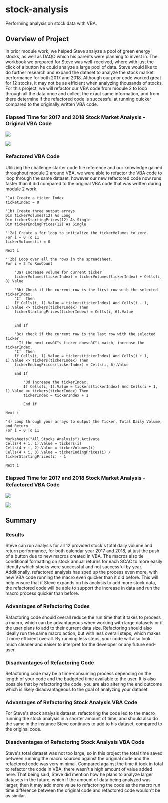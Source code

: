 # stock-analysis
Performing analysis on stock data with VBA.

## Overview of Project

In prior module work, we helped Steve analyze a pool of green energy stocks, as well as DAQO which his parents were planning to invest in.  The workbook we prepared for Steve was well-received, where with just the click of a button he could analyze a large pool of data.  Steve would like to do further research and expand the dataset to analyze the stock market performance for both 2017 and 2018.  Although our prior code worked great for 12 stocks, it may not be as efficient when analyzing thousands of stocks.  For this project, we will refactor our VBA code from module 2 to loop through all the data once and collect the exact same information, and from there determine if the refactored code is successful at running quicker compared to the originally written VBA code.


### Elapsed Time for 2017 and 2018 Stock Market Analysis - Original VBA Code  

![](Resources/VBA_Challenge_2017_Original.png)

![](Resources/VBA_Challenge_2018_Original.png)

### Refactored VBA Code

Utilizing the challenge starter code file reference and our knowledge gained throughout module 2 around VBA, we were able to refactor the VBA code to loop through the same dataset, however our new refactored code now runs faster than it did compared to the original VBA code that was written during module 2 work.

    '1a) Create a ticker Index
    ticketIndex = 0

    '1b) Create three output arrays
    Dim tickerVolumes(12) As Long
    Dim tickerStartingPrices(12) As Single
    Dim tickerEndingPrices(12) As Single
    
    ''2a) Create a for loop to initialize the tickerVolumes to zero.
    For i = 0 To 11
    tickerVolumes(i) = 0
    
    Next i
        
    ''2b) Loop over all the rows in the spreadsheet.
    For i = 2 To RowCount
    
        '3a) Increase volume for current ticker
        tickerVolumes(tickerIndex) = tickerVolumes(tickerIndex) + Cells(i, 8).Value
        
        '3b) Check if the current row is the first row with the selected tickerIndex.
        'If  Then
        If Cells(i, 1).Value = tickers(tickerIndex) And Cells(i - 1, 1).Value <> tickers(tickerIndex) Then
        tickerStartingPrices(tickerIndex) = Cells(i, 6).Value
            
            
        End If
        
        '3c) check if the current row is the last row with the selected ticker
         'If the next rowâ€™s ticker doesnâ€™t match, increase the tickerIndex.
        'If  Then
        If Cells(i, 1).Value = tickers(tickerIndex) And Cells(i + 1, 1).Value <> tickers(tickerIndex) Then
        tickerEndingPrices(tickerIndex) = Cells(i, 6).Value
       
        End If

            '3d Increase the tickerIndex.
            If Cells(i, 1).Value = tickers(tickerIndex) And Cells(i + 1, 1).Value <> tickers(tickerIndex) Then
            tickerIndex = tickerIndex + 1
            
            End If
    
    Next i
    
    '4) Loop through your arrays to output the Ticker, Total Daily Volume, and Return.
    For i = 0 To 11
        
    Worksheets("All Stocks Analysis").Activate
    Cells(4 + i, 1).Value = tickers(i)
    Cells(4 + i, 2).Value = tickerVolumes(i)
    Cells(4 + i, 3).Value = tickerEndingPrices(i) / tickerStartingPrices(i) - 1
            
    Next i
    
### Elapsed Time for 2017 and 2018 Stock Market Analysis - Refactored VBA Code

![](Resources/VBA_Challenge_2017.png)

![](Resources/VBA_Challenge_2018.png)
       
## Summary 
### Results
Steve can run analysis for all 12 provided stock's total daily volume and return performance, for both calendar year 2017 and 2018, at just the push of a button due to new macros created in VBA.  The macros also tie conditional formatting on stock annual returns for each SCAC to more easily identify which stocks were successful and not successful by year.  Additionally, refactored analysis has sped up the process even more, with new VBA code running the macro even quicker than it did before.  This will help ensure that if Steve expands on his analysis to add more stock data, the refactored code will be able to support the increase in data and run the macro process quicker than before. 

### Advantages of Refactoring Codes
Rafactoring code should overall reduce the run time that it takes to process a macro, which can be advantageous when working with large datasets or if the user plans to add to their current data size.  Refactoring should also ideally run the same macro action, but with less overall steps, which makes it more efficient overall.  By running less steps, your code will also look much cleaner and eaiser to interpret for the developer or any future end-user.

### Disadvantages of Refactoring Code
Refactoring code may be a time-consuming process depending on the length of your code and the budgeted time available to the user.  It is also possible that by refactoring the code, you are also altering the end outcome which is likely disadvantageous to the goal of analyzing your dataset. 

### Advantages of Refactoring Stock Analysis VBA Code
For Steve's stock analysis dataset, refactoring the code led to the macro running the stock analysis in a shorter amount of time, and should also do the same in the instance Steve continues to add to his dataset, compared to the original code.

### Disadvantages of Refactoring Stock Analysis VBA Code
Steve's total dataset was not too large, so in this project the total time saved between running the macro sourced against the original code and the refactored code was very minimal.  Compared against the time it took in total to refactor the code in VBA, there wasn't a high amount of value added here.  That being said, Steve did mention how he plans to analyze larger datasets in the future, which if the amount of data being analyzed was larger, then it may add more value to refactoring the code as the macro run time difference between the original code and refactored code wouldn't be as similar. 
